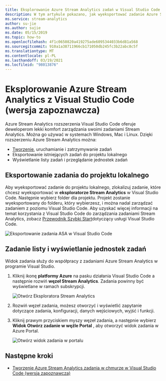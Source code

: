 ```yaml
---
title: Eksplorowanie Azure Stream Analytics zadań w Visual Studio Code
description: W tym artykule pokazano, jak wyeksportować zadanie Azure Stream Analytics do projektu lokalnego, wyświetlić listę zadań i wyświetlić jednostki zadań.
ms.service: stream-analytics
author: su-jie
ms.author: sujie
ms.date: 05/15/2019
ms.topic: how-to
ms.openlocfilehash: 4f1c0650820a419275ade6095344033b6d81a568
ms.sourcegitcommit: 910a1a38711966cb171050db245fc3b22abc8c5f
ms.translationtype: MT
ms.contentlocale: pl-PL
ms.lasthandoff: 03/19/2021
ms.locfileid: "98013876"
---
```

# <a name="explore-azure-stream-analytics-with-visual-studio-code-preview"></a>Eksplorowanie Azure Stream Analytics z Visual Studio Code (wersja zapoznawcza)

Azure Stream Analytics rozszerzenia Visual Studio Code oferuje deweloperom lekki komfort zarządzania swoimi zadaniami Stream Analytics. Można go używać w systemach Windows, Mac i Linux. Dzięki rozszerzeniu Azure Stream Analytics można:

- [Tworzenie](quick-create-visual-studio-code.md), uruchamianie i zatrzymywanie zadań
- Eksportowanie istniejących zadań do projektu lokalnego
- Wyświetlanie listy zadań i przeglądanie jednostek zadań

## <a name="export-a-job-to-a-local-project"></a>Eksportowanie zadania do projektu lokalnego

Aby wyeksportować zadanie do projektu lokalnego, zlokalizuj zadanie, które chcesz wyeksportować w **eksploratorze Stream Analytics** w Visual Studio Code. Następnie wybierz folder dla projektu. Projekt zostanie wyeksportowany do folderu, który wybierzesz, i można nadal zarządzać zadaniem z poziomu Visual Studio Code. Aby uzyskać więcej informacji na temat korzystania z Visual Studio Code do zarządzania zadaniami Stream Analytics, zobacz [Przewodnik Szybki Start](quick-create-visual-studio-code.md)dotyczący usługi Visual Studio Code.

![Eksportowanie zadania ASA w Visual Studio Code](./media/vscode-explore-jobs/export-job.png)

## <a name="list-job-and-view-job-entities"></a>Zadanie listy i wyświetlanie jednostek zadań

Widok zadania służy do współpracy z zadaniami Azure Stream Analytics w programie Visual Studio.


1. Kliknij ikonę **platformy Azure** na pasku działania Visual Studio Code a następnie rozwiń **węzeł Stream Analytics**. Zadania powinny być wyświetlane w ramach subskrypcji.

   ![Otwórz Eksploratora Stream Analytics](./media/vscode-explore-jobs/open-explorer.png)

2. Rozwiń węzeł zadania, możesz otworzyć i wyświetlić zapytanie dotyczące zadania, konfiguracji, danych wejściowych, wyjść i funkcji. 

3. Kliknij prawym przyciskiem myszy węzeł zadania, a następnie wybierz **Widok Otwórz zadanie w węźle Portal** , aby otworzyć widok zadania w Azure Portal.

   ![Otwórz widok zadania w portalu](./media/vscode-explore-jobs/open-job-view.png)

## <a name="next-steps"></a>Następne kroki

* [Tworzenie Azure Stream Analytics zadania w chmurze w Visual Studio Code (wersja zapoznawcza)](quick-create-visual-studio-code.md)
